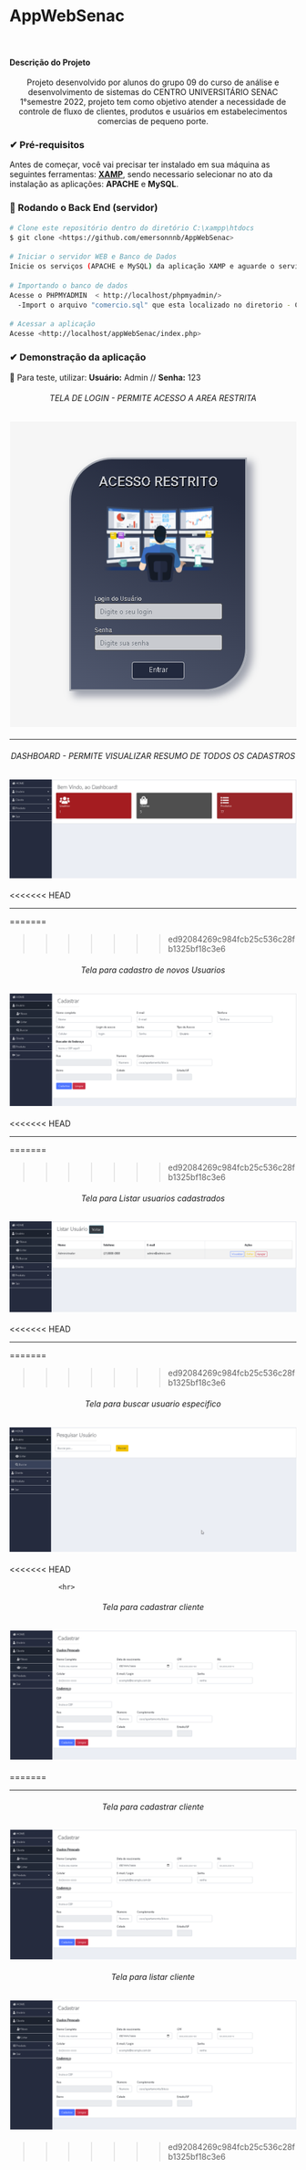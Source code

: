 # AppWebSenac
<br>

#### Descrição do Projeto
<p align="center">Projeto desenvolvido por alunos do grupo 09 do curso de análise e desenvolvimento de sistemas do CENTRO UNIVERSITÁRIO SENAC 1°semestre 2022, projeto tem como objetivo atender a necessidade de controle de fluxo de clientes, produtos e usuários em estabelecimentos comercias de pequeno porte.</p>

### ✔ Pré-requisitos

Antes de começar, você vai precisar ter instalado em sua máquina as seguintes ferramentas:
[**XAMP**](https://www.apachefriends.org/pt_br/download.html), sendo necessario selecionar no ato da instalação as aplicações: **APACHE** e **MySQL**. 


### 🎲 Rodando o Back End (servidor)

```bash
# Clone este repositório dentro do diretório C:\xampp\htdocs
$ git clone <https://github.com/emersonnnb/AppWebSenac>

# Iniciar o servidor WEB e Banco de Dados
Inicie os serviços (APACHE e MySQL) da aplicação XAMP e aguarde o serviço ficar ativo.

# Importando o banco de dados
Acesse o PHPMYADMIN  < http://localhost/phpmyadmin/> 
  -Import o arquivo "comercio.sql" que esta localizado no diretorio - C:\xampp\htdocs\appWebSenac\bd

# Acessar a aplicação
Acesse <http://localhost/appWebSenac/index.php>
```

### ✔ Demonstração da aplicação
🔐 Para teste, utilizar: **Usuário:** Admin // **Senha:** 123<br>
<h6 align="center">TELA DE LOGIN - PERMITE ACESSO A AREA RESTRITA</h6>
<h4 align="center">
  <img alt="tela login" title="#Tela_Login" src="https://github.com/emersonnnb/AppWebSenac/blob/Master/img/readme/tela-login.png" />
</h4>
<HR>
  <h6 align="center">DASHBOARD - PERMITE VISUALIZAR RESUMO DE TODOS OS CADASTROS</h6>
<h4 align="center">
  <img alt="tela Dashboard" title="#Tela_Dashboard" src="https://github.com/emersonnnb/AppWebSenac/blob/Master/img/readme/dashboard.png" />
</h4>
<<<<<<< HEAD
  <HR>
=======
  
>>>>>>> ed92084269c984fcb25c536c28fb1325bf18c3e6
  <h6 align="center">Tela para cadastro de novos Usuarios</h6>
<h4 align="center">
  <img alt="tela cadastro usuario" title="#Tela_cadastro_usuario" src="https://github.com/emersonnnb/AppWebSenac/blob/Master/img/readme/cadastro-user.png" />
</h4>
<<<<<<< HEAD
      <HR>
=======
      
>>>>>>> ed92084269c984fcb25c536c28fb1325bf18c3e6
  <h6 align="center">Tela para Listar usuarios cadastrados</h6>
<h4 align="center">
  <img alt="tela listar usuario" title="#Tela_listar_usuario" src="https://github.com/emersonnnb/AppWebSenac/blob/Master/img/readme/listar-user.png" />
</h4>
<<<<<<< HEAD
              <HR>
=======
             
>>>>>>> ed92084269c984fcb25c536c28fb1325bf18c3e6
  <h6 align="center">Tela para buscar usuario especifico</h6>
<h4 align="center">
  <img alt="tela buscar usuario" title="#Tela_buscar_usuario" src="https://github.com/emersonnnb/AppWebSenac/blob/Master/img/readme/buscar-ser.png" />
</h4>
<<<<<<< HEAD

                <hr>
  <h6 align="center">Tela para cadastrar cliente</h6>
<h4 align="center">
  <img alt="tela cadastrar cliente" title="#Tela_cadastrar_cliente" src="https://github.com/emersonnnb/AppWebSenac/blob/Master/img/readme/cadastro-cliente.png" />
</h4>
=======
<hr>                
<h6 align="center">Tela para cadastrar cliente</h6>
<h4 align="center">
  <img alt="tela cadastrar cliente" title="#Tela_cadastrar_cliente" src="https://github.com/emersonnnb/AppWebSenac/blob/Master/img/readme/cadastro-cliente.png" />
</h4>
  
  <h6 align="center">Tela para listar cliente</h6>
<h4 align="center">
  <img alt="tela listar cliente" title="#Tela_listar_cliente" src="https://github.com/emersonnnb/AppWebSenac/blob/Master/img/readme/cadastro-cliente.png" />
</h4>

>>>>>>> ed92084269c984fcb25c536c28fb1325bf18c3e6
